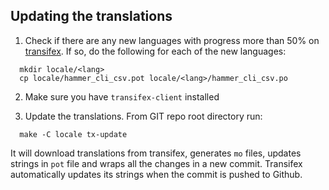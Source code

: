 Updating the translations
-------------------------

  1. Check if there are any new languages with progress more than 50% on [transifex](https://www.transifex.com/projects/p/foreman/resource/hammer-cli-csv/). If so, do the following for each of the new languages:

  ```
    mkdir locale/<lang>
    cp locale/hammer_cli_csv.pot locale/<lang>/hammer_cli_csv.po
  ```
  2. Make sure you have `transifex-client` installed

  3. Update the translations. From GIT repo root directory run:

  ```
    make -C locale tx-update
  ```

  It will download translations from transifex, generates `mo` files, updates strings in `pot` file and wraps all the changes in a new commit. Transifex automatically updates its strings when the commit is pushed to Github.
